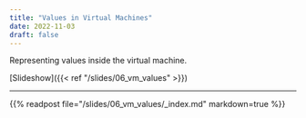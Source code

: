 ```yaml
---
title: "Values in Virtual Machines"
date: 2022-11-03
draft: false
---
```


Representing values inside the virtual machine.

<!--more-->

[Slideshow]({{< ref "/slides/06_vm_values" >}})

---

{{% readpost file="/slides/06_vm_values/_index.md" markdown=true %}}
